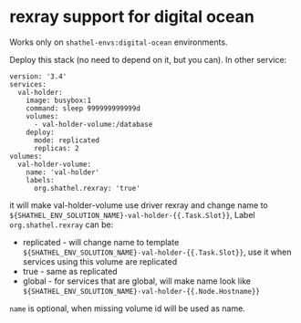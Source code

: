 # rexray support for digital ocean

Works only on `shathel-envs:digital-ocean` environments.

Deploy this stack (no need to depend on it, but you can). In other service:

```$xslt
version: '3.4'
services:
  val-holder:
    image: busybox:1
    command: sleep 999999999999d
    volumes:
      - val-holder-volume:/database
    deploy:
      mode: replicated
      replicas: 2
volumes:
  val-holder-volume:
    name: 'val-holder'
    labels:
      org.shathel.rexray: 'true'

```
it will make val-holder-volume use driver rexray and change name to `${SHATHEL_ENV_SOLUTION_NAME}-val-holder-{{.Task.Slot}}`,
Label `org.shathel.rexray` can be:
* replicated - will change name to template `${SHATHEL_ENV_SOLUTION_NAME}-val-holder-{{.Task.Slot}}`, use it when services 
    using this volume are replicated
* true - same as replicated
* global - for services that are global, will make name look like `${SHATHEL_ENV_SOLUTION_NAME}-val-holder-{{.Node.Hostname}}`

`name` is optional, when missing volume id will be used as name.
